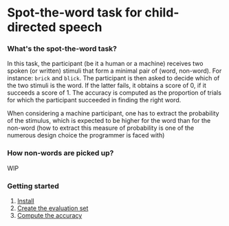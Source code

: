 # Spot-the-word task for child-directed speech

### What's the spot-the-word task?

In this task, the participant (be it a human or a machine) receives two spoken (or written) stimuli that form a minimal pair of (word, non-word).
For instance: `brick` and `blick`. The participant is then asked to decide which of the two stimuli is the word. If the latter fails, it obtains a score of 0, if it succeeds a score of 1.
The accuracy is computed as the proportion of trials for which the participant succeeded in finding the right word.

When considering a machine participant, one has to extract the probability of the stimulus, which is expected to be higher for the word than for the non-word (how to extract this measure of probability is one of the numerous design choice the programmer is faced with) 

### How non-words are picked up?

WIP

### Getting started

1. [Install](./docs/installation.md)
2. [Create the evaluation set](./docs/build_evaluation.md)
3. [Compute the accuracy](./docs/compute_accuracy.md)